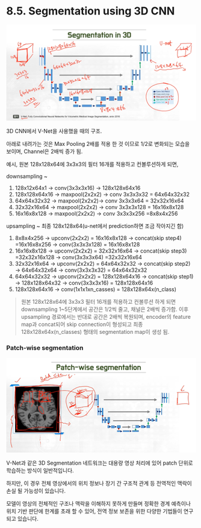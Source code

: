 # 8.5. Segmentation using 3D CNN

![image.png](/assets/의료인공지능/8_5_Segmentation_using_3D_CNN/image.png)

3D CNN에서 V-Net을 사용했을 때의 구조.

아래로 내려가는 것은 Max Pooling 2배를 적용 한 것 이므로 1/2로 변화되는 모습을 보이며, Channel은 2배씩 증가 됨.

예시, 원본 128x128x64에 3x3x3의 필터 16개를 적용하고 컨볼루션하게 되면, 

downsampling ~

1. 128x12x64x1 → conv(3x3x3x16) → 128x128x64x16
2. 128x128x64x16 → maxpool(2x2x2) → conv  3x3x3x32 = 64x64x32x32
3. 64x64x32x32 → maxpool(2x2x2)→ conv 3x3x3x64 = 32x32x16x64
4. 32x32x16x64 →  maxpool(2x2x2) → conv 3x3x3x128 = 16x16x8x128
5. 16x16x8x128 →  maxpool(2x2x2) → conv 3x3x3x256  =8x8x4x256

upsampling ~ 최종 128x128x64(u-net에서 prediction하면 조금 작아지긴 함)

1. 8x8x4x256 → upconv(2x2x2) = 16x16x8x128 → concat(skip step4) =16x16x8x256 → conv(3x3x3x128) = 16x16x8x128
2. 16x16x8x128 → upconv(2x2x2) = 32x32x16x64 → concat(skip step3) =32x32x16x128 →
 conv(3x3x3x64) =32x32x16x64
3. 32x32x16x64 → upconv(2x2x2) = 64x64x32x32 → concat(skip step2) → 64x64x32x64 →
conv(3x3x3x32) = 64x64x32x32
4. 64x64x32x32 → upconv(2x2x2) = 128x128x64x16 → concat(skip step1) → 128x128x64x32 →
conv(3x3x3x16) = 128x128x64x16
5. 128x128x64x16 → conv(1x1x1xn_casses) = 128x128x64x(n_class)

> 원본 128x128x64에 3x3x3 필터 16개를 적용하고 컨볼루션 하게 되면 downsampling 1~5단계에서 공간은 1/2씩 줄고, 채널은 2배씩 증가함. 
이후 upsampling 경로에서는 반대로 공간은 2배씩 복원되며, encoder의 feature map과 concat되어 skip connection이 형성되고 최종 128x128x64x(n_classes) 형태의 segmentation map이 생성 됨.
> 

### Patch-wise segmentation

![image.png](/assets/의료인공지능/8_5_Segmentation_using_3D_CNN/image_1.png)

V-Net과 같은 3D Segmentation 네트워크는 대용량 영상 처리에 있어 patch 단위로 학습하는 방식이 일반적입니다.

하지만, 이 경우 전체 영상에서의 위치 정보나 장기 간 구조적 관계 등 전역적인 맥락이 손실 될 가능성이 있습니다.

모델이 영상의 전체적인 구조나 맥락을 이해하지 못하게 만들며 정확한 경계 예측이나 위치 기반 판단에 한계를 초래 할  수 있어, 전역 정보 보존을 위한 다양한 기법들이 연구되고 있습니다.